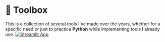 # 🧰 Toolbox

This is a collection of several tools I've made over the years,  whether for a specific need or just to practice **Python** while implementing tools I already use.
[![Streamlit App](https://static.streamlit.io/badges/streamlit_badge_black_white.svg)](https://ahmed-toolbox.streamlit.app/)
